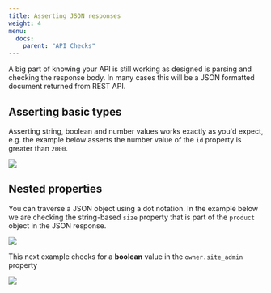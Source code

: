 ```yaml
---
title: Asserting JSON responses
weight: 4
menu:
  docs:
    parent: "API Checks"
---
```


A big part of knowing your API is still working as designed is parsing and checking the response body. In many cases this will be
a JSON formatted document returned from REST API.

## Asserting basic types

Asserting string, boolean and number values works exactly as you'd expect, e.g. the example below asserts the number value of
the `id` property is greater than `2000`.

![](/docs/images/api-checks/assertions-4.png)

## Nested properties

You can traverse a JSON object using a dot notation. In the example below we are checking the string-based `size`
property that is part of the `product` object in the JSON response.

![](/docs/images/api-checks/assertions-3.png)

This next example checks for a **boolean** value in the `owner.site_admin` property

![](/docs/images/api-checks/assertions-5.png)
